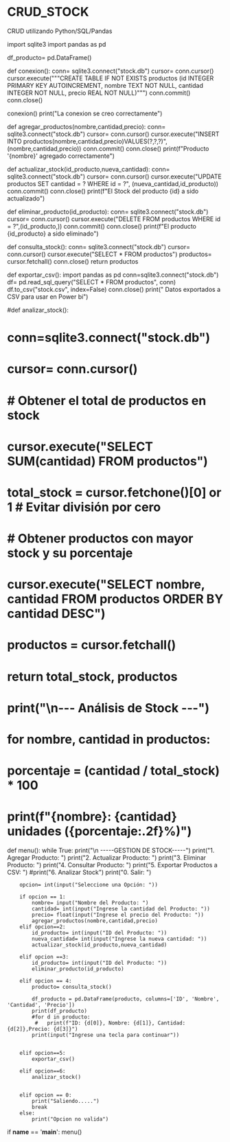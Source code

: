 # CRUD_STOCK
CRUD utilizando Python/SQL/Pandas


import sqlite3
import pandas as pd

df_producto= pd.DataFrame()

def conexion():
    conn= sqlite3.connect("stock.db")
    cursor= conn.cursor()
    cursor.execute("""CREATE TABLE IF NOT EXISTS productos (id INTEGER PRIMARY KEY AUTOINCREMENT, nombre TEXT NOT NULL, cantidad INTEGER NOT NULL, precio REAL NOT NULL)""")
    conn.commit()
    conn.close()
    
conexion()
print("La conexion se creo correctamente")


def agregar_productos(nombre,cantidad,precio):
    conn= sqlite3.connect("stock.db")
    cursor= conn.cursor()
    cursor.execute("INSERT INTO productos(nombre,cantidad,precio)VALUES(?,?,?)",(nombre,cantidad,precio))
    conn.commit()
    conn.close()
    print(f"Producto '{nombre}' agregado correctamente")
    
def actualizar_stock(id_producto,nueva_cantidad):
    conn= sqlite3.connect("stock.db")
    cursor= conn.cursor()
    cursor.execute("UPDATE productos SET cantidad = ? WHERE id = ?", (nueva_cantidad,id_producto))
    conn.commit()
    conn.close()
    print(f"El Stock del producto {id} a sido actualizado")
    

def eliminar_producto(id_producto):
    conn= sqlite3.connect("stock.db")
    cursor= conn.cursor()
    cursor.execute("DELETE FROM productos WHERE id = ?",(id_producto,))
    conn.commit()
    conn.close()
    print(f"El producto {id_producto} a sido eliminado")
    
    
def consulta_stock():
    conn= sqlite3.connect("stock.db")
    cursor= conn.cursor()
    cursor.execute("SELECT * FROM productos")
    productos= cursor.fetchall()
    conn.close()
    return productos

def exportar_csv():
    import pandas as pd
    conn=sqlite3.connect("stock.db")
    df= pd.read_sql_query("SELECT * FROM productos", conn)
    df.to_csv("stock.csv", index=False)
    conn.close()
    print(" Datos exportados a CSV para usar en Power bi")

#def analizar_stock():
 #   conn=sqlite3.connect("stock.db")
 #   cursor= conn.cursor()
#
 #   # Obtener el total de productos en stock
 #   cursor.execute("SELECT SUM(cantidad) FROM productos")
#    total_stock = cursor.fetchone()[0] or 1 # Evitar división por cero
#
#    # Obtener productos con mayor stock y su porcentaje
#   cursor.execute("SELECT nombre, cantidad FROM productos ORDER BY cantidad DESC")
#    productos = cursor.fetchall()
 #   return total_stock, productos 
#
#    print("\n--- Análisis de Stock ---")
 #   for nombre, cantidad in productos:
#        porcentaje = (cantidad / total_stock) * 100
 #       print(f"{nombre}: {cantidad} unidades ({porcentaje:.2f}%)")
        
    
        

def menu():
    while True:
        print("\n -----GESTION DE STOCK-----")
        print("1. Agregar Producto: ")
        print("2. Actualizar Producto: ")
        print("3. Eliminar Producto: ")
        print("4. Consultar Producto: ")
        print("5. Exportar Productos a CSV: ")
        #print("6. Analizar Stock")
        print("0. Salir: ")
        
        opcion= int(input("Seleccione una Opción: "))
                       
        if opcion == 1:
            nombre= input("Nombre del Producto: ")
            cantidad= int(input("Ingrese la cantidad del Producto: "))
            precio= float(input("Ingrese el precio del Producto: "))
            agregar_productos(nombre,cantidad,precio)
        elif opcion==2:
            id_producto= int(input("ID del Producto: "))
            nueva_cantidad= int(input("Ingrese la nueva cantidad: "))
            actualizar_stock(id_producto,nueva_cantidad)
            
        elif opcion ==3:
            id_producto= int(input("ID del Producto: "))
            eliminar_producto(id_producto)
            
        elif opcion == 4:
            producto= consulta_stock()
            
            df_producto = pd.DataFrame(producto, columns=['ID', 'Nombre', 'Cantidad', 'Precio'])
            print(df_producto)
            #for d in producto:
             #   print(f"ID: {d[0]}, Nombre: {d[1]}, Cantidad:{d[2]},Precio: {d[3]}")
            print(input("Ingrese una tecla para continuar"))
            
                
        elif opcion==5:
            exportar_csv()
            
        elif opcion==6:
            analizar_stock()

            
        elif opcion == 0:
            print("Saliendo.....")
            break
        else:
            print("Opcion no valida")
            
            
if __name__ == '__main__':
    menu()
    
